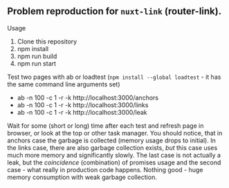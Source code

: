 ## Problem reproduction for `nuxt-link` (router-link).

Usage
1. Clone this repository
2. npm install
3. npm run build
4. npm run start

Test two pages with ab or loadtest (`npm install --global loadtest` - it has the same command line arguments set)
- ab -n 100 -c 1 -r -k http://localhost:3000/anchors
- ab -n 100 -c 1 -r -k http://localhost:3000/links
- ab -n 100 -c 1 -r -k http://localhost:3000/leak

Wait for some (short or long) time after each test and refresh page in browser, or look at the top or other task manager. You should notice, that in anchors case the garbage is collected (memory usage drops to initial). In the links case, there are also garbage collection exists, *but* this case uses much more memory and significantly slowly. The last case is not actually a leak, but the _coincidence_ (combination) of promises usage and the second case - what really in production code happens. Nothing good - huge memory consumption with weak garbage collection.

